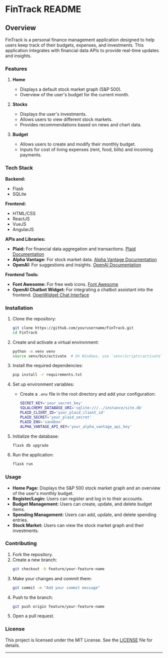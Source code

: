 # FinTrack README

## Overview

FinTrack is a personal finance management application designed to help users keep track of their budgets, expenses, and investments. This application integrates with financial data APIs to provide real-time updates and insights. 

### Features

1. **Home**
    - Displays a default stock market graph (S&P 500).
    - Overview of the user's budget for the current month.

2. **Stocks**
    - Displays the user's investments.
    - Allows users to view different stock markets.
    - Provides recommendations based on news and chart data.

3. **Budget**
    - Allows users to create and modify their monthly budget.
    - Inputs for cost of living expenses (rent, food, bills) and incoming payments.

### Tech Stack

**Backend:**
- Flask
- SQLite

**Frontend:**
- HTML/CSS
- ReactJS
- VueJS
- AngularJS

**APIs and Libraries:**
- **Plaid:** For financial data aggregation and transactions. [Plaid Documentation](https://plaid.com/docs/)
- **Alpha Vantage:** For stock market data. [Alpha Vantage Documentation](https://www.alphavantage.co/documentation/)
- **OpenAI:** For suggestions and insights. [OpenAI Documentation](https://platform.openai.com/docs/overview)

**Frontend Tools:**
- **Font Awesome:** For free web icons. [Font Awesome](https://fontawesome.com/)
- **OpenAI Chatbot Widget:** For integrating a chatbot assistant into the frontend. [OpenWidget Chat Interface](https://openwidget.com/widgets/chat-interface-for-open-ai-assistants)

### Installation

1. Clone the repository:
    ```bash
    git clone https://github.com/yourusername/FinTrack.git
    cd FinTrack
    ```

2. Create and activate a virtual environment:
    ```bash
    python -m venv venv
    source venv/bin/activate  # On Windows, use `venv\Scripts\activate`
    ```

3. Install the required dependencies:
    ```bash
    pip install -r requirements.txt
    ```

4. Set up environment variables:
    - Create a `.env` file in the root directory and add your configuration:
        ```bash
        SECRET_KEY='your_secret_key'
        SQLALCHEMY_DATABASE_URI='sqlite:///../instance/site.db'
        PLAID_CLIENT_ID='your_plaid_client_id'
        PLAID_SECRET='your_plaid_secret'
        PLAID_ENV='sandbox'
        ALPHA_VANTAGE_API_KEY='your_alpha_vantage_api_key'
        ```

5. Initialize the database:
    ```bash
    flask db upgrade
    ```

6. Run the application:
    ```bash
    flask run
    ```

### Usage

- **Home Page:** Displays the S&P 500 stock market graph and an overview of the user's monthly budget.
- **Register/Login:** Users can register and log in to their accounts.
- **Budget Management:** Users can create, update, and delete budget items.
- **Spending Management:** Users can add, update, and delete spending entries.
- **Stock Market:** Users can view the stock market graph and their investments.

### Contributing

1. Fork the repository.
2. Create a new branch:
    ```bash
    git checkout -b feature/your-feature-name
    ```
3. Make your changes and commit them:
    ```bash
    git commit -m "Add your commit message"
    ```
4. Push to the branch:
    ```bash
    git push origin feature/your-feature-name
    ```
5. Open a pull request.

### License

This project is licensed under the MIT License. See the [LICENSE](LICENSE) file for details.


---

